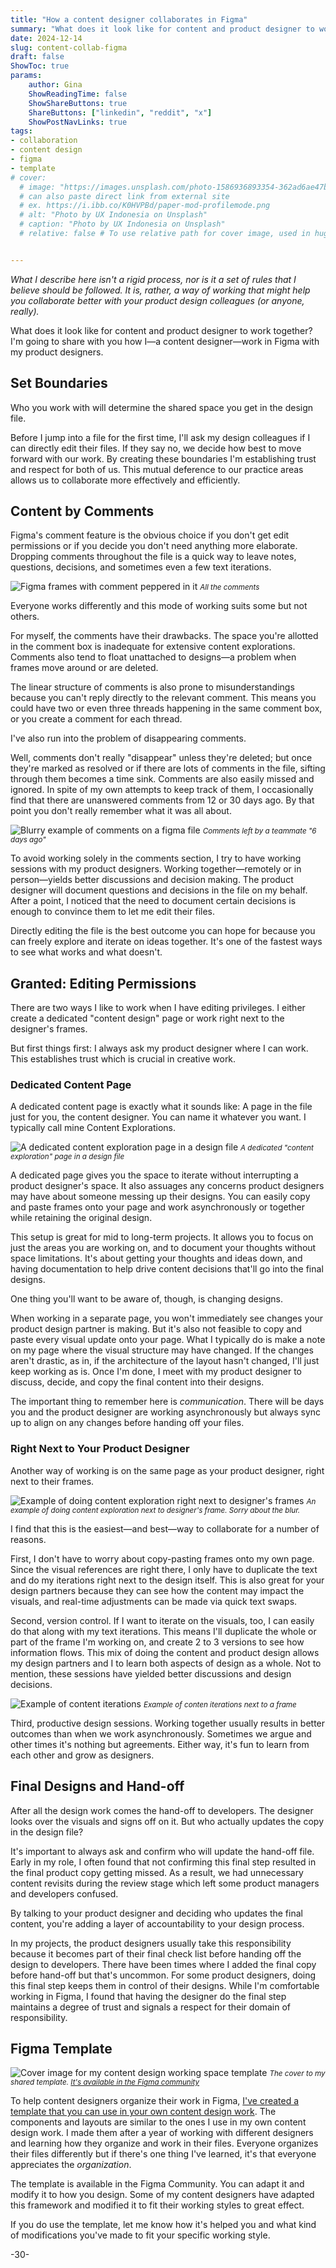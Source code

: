 ```yaml
---
title: "How a content designer collaborates in Figma"
summary: "What does it look like for content and product designer to work together?"
date: 2024-12-14
slug: content-collab-figma
draft: false
ShowToc: true
params:
    author: Gina
    ShowReadingTime: false
    ShowShareButtons: true
    ShareButtons: ["linkedin", "reddit", "x"]
    ShowPostNavLinks: true
tags:
- collaboration
- content design
- figma
- template
# cover:
  # image: "https://images.unsplash.com/photo-1586936893354-362ad6ae47ba?crop=entropy&cs=tinysrgb&fit=max&fm=jpg&ixid=M3wzMDAzMzh8MHwxfHNlYXJjaHwzfHx1c2VyJTIwZXhwZXJpZW5jZXxlbnwwfHx8fDE2OTU1ODg5OTl8MA&ixlib=rb-4.0.3&q=80&w=1080"
  # can also paste direct link from external site
  # ex. https://i.ibb.co/K0HVPBd/paper-mod-profilemode.png
  # alt: "Photo by UX Indonesia on Unsplash"
  # caption: "Photo by UX Indonesia on Unsplash"
  # relative: false # To use relative path for cover image, used in hugo Page-bundles


---
```

_What I describe here isn't a rigid process, nor is it a set of rules that I believe should be followed. It is, rather, a way of working that might help you collaborate better with your product design colleagues (or anyone, really)._

What does it look like for content and product designer to work together? I'm going to share with you how I—a content designer—work in Figma with my product designers.

## Set Boundaries

Who you work with will determine the shared space you get in the design file.

Before I jump into a file for the first time, I'll ask my design colleagues if I can directly edit their files. If they say no, we decide how best to move forward with our work. By creating these boundaries I'm establishing trust and respect for both of us. This mutual deference to our practice areas allows us to collaborate more effectively and efficiently. 

## Content by Comments

Figma's comment feature is the obvious choice if you don't get edit permissions or if you decide you don't need anything more elaborate. Dropping comments throughout the file is a quick way to leave notes, questions, decisions, and sometimes even a few text iterations.

![Figma frames with comment peppered in it](https://photos.smugmug.com/photos/i-zRXCcvz/0/NNFKnKKwBrzRH8gt8qntpG3FsfQBsJNRQLTvmmsMn/O/i-zRXCcvz.png) <small>_All the comments_</small>

Everyone works differently and this mode of working suits some but not others. 

For myself, the comments have their drawbacks. The space you're allotted in the comment box is inadequate for extensive content explorations. Comments also tend to float unattached to designs—a problem when frames move around or are deleted. 

The linear structure of comments is also prone to misunderstandings because you can't reply directly to the relevant comment. This means you could have two or even three threads happening in the same comment box, or you create a comment for each thread. 

I've also run into the problem of disappearing comments.

Well, comments don't really "disappear" unless they're deleted; but once they're marked as resolved or if there are lots of comments in the file, sifting through them becomes a time sink. Comments are also easily missed and ignored. In spite of my own attempts to keep track of them, I occasionally find that there are unanswered comments from 12 or 30 days ago. By that point you don't really remember what it was all about.

![Blurry example of comments on a figma file](https://photos.smugmug.com/photos/i-SMcSSkG/0/NDXNGSw9TJhQRMhgFgrcCTLRDBc2k9LcdV3mKMJDT/O/i-SMcSSkG.png) <small>_Comments left by a teammate "6 days ago"_</small>

To avoid working solely in the comments section, I try to have working sessions with my product designers. Working together—remotely or in person—yields better discussions and decision making. The product designer will document questions and decisions in the file on my behalf. After a point, I noticed that the need to document certain decisions is enough to convince them to let me edit their files.

Directly editing the file is the best outcome you can hope for because you can freely explore and iterate on ideas together. It's one of the fastest ways to see what works and what doesn't.

## Granted: Editing Permissions

There are two ways I like to work when I have editing privileges. I either create a dedicated "content design" page or work right next to the designer's frames.

But first things first: I always ask my product designer where I can work. This establishes trust which is crucial in creative work.

### Dedicated Content Page

A dedicated content page is exactly what it sounds like: A page in the file just for you, the content designer. You can name it whatever you want. I typically call mine Content Explorations. 

![A dedicated content exploration page in a design file](https://photos.smugmug.com/photos/i-bd4HxgX/0/KjdNgMVScDnQ6LNsRRWVbdkZPhP48VqXPZx4ZMShZ/O/i-bd4HxgX.png) <small>_A dedicated "content exploration" page in a design file_</small>

A dedicated page gives you the space to iterate without interrupting a product designer's space. It also assuages any concerns product designers may have about someone messing up their designs. You can easily copy and paste frames onto your page and work asynchronously or together while retaining the original design.

This setup is great for mid to long-term projects. It allows you to focus on just the areas you are working on, and to document your thoughts without space limitations. It's about getting your thoughts and ideas down, and having documentation to help drive content decisions that'll go into the final designs.

One thing you'll want to be aware of, though, is changing designs.

When working in a separate page, you won't immediately see changes your product design partner is making. But it's also not feasible to copy and paste every visual update onto your page. What I typically do is make a note on my page where the visual structure may have changed. If the changes aren't drastic, as in, if the architecture of the layout hasn't changed, I'll just keep working as is. Once I'm done, I meet with my product designer to discuss, decide, and copy the final content into their designs. 

The important thing to remember here is *communication*. There will be days you and the product designer are working asynchronously but always sync up to align on any changes before handing off your files.

### Right Next to Your Product Designer

Another way of working is on the same page as your product designer, right next to their frames.

![Example of doing content exploration right next to designer's frames](https://photos.smugmug.com/photos/i-xv5WkdV/0/L9WTGMkM9psbsRdsdr3hqbSDFmJD7q9z3dWZRLHWT/O/i-xv5WkdV.png) <small>_An example of doing content exploration next to designer's frame. Sorry about the blur._</small>

I find that this is the easiest—and best—way to collaborate for a number of reasons.

First, I don't have to worry about copy-pasting frames onto my own page. Since the visual references are right there, I only have to duplicate the text and do my iterations right next to the design itself. This is also great for your design partners because they can see how the content may impact the visuals, and real-time adjustments can be made via quick text swaps.

Second, version control. If I want to iterate on the visuals, too, I can easily do that along with my text iterations. This means I'll duplicate the whole or part of the frame I'm working on, and create 2 to 3 versions to see how information flows. This mix of doing the content and product design allows my design partners and I to learn both aspects of design as a whole. Not to mention, these sessions have yielded better discussions and design decisions. 

![Example of content iterations](https://photos.smugmug.com/photos/i-nk83Z9Q/0/Kjp2cbkDr5XphFhgPG63QSH5ZpMjDZRBHSKKNk5Jh/O/i-nk83Z9Q.png) <small>_Example of conten iterations next to a frame_</small>

Third, productive design sessions. Working together usually results in better outcomes than when we work asynchronously. Sometimes we argue and other times it's nothing but agreements. Either way, it's fun to learn from each other and grow as designers.

## Final Designs and Hand-off

After all the design work comes the hand-off to developers. The designer looks over the visuals and signs off on it. But who actually updates the copy in the design file?

It's important to always ask and confirm who will update the hand-off file. Early in my role, I often found that not confirming this final step resulted in the final product copy getting missed. As a result, we had unnecessary content revisits during the review stage which left some product managers and developers confused. 

By talking to your product designer and deciding who updates the final content, you're adding a layer of accountability to your design process.

In my projects, the product designers usually take this responsibility because it becomes part of their final check list before handing off the design to developers. There have been times where I added the final copy before hand-off but that's uncommon. For some product designers, doing this final step keeps them in control of their designs. While I'm comfortable working in Figma, I found that having the designer do the final step maintains a degree of trust and signals a respect for their domain of responsibility.

## Figma Template

![Cover image for my content design working space template](https://photos.smugmug.com/photos/i-ZLm3HB6/0/MnKRvKP88HrR2CSZDZb3mDtbwZ4HS5HQdMXjMdhzd/O/i-ZLm3HB6.png) <small>_The cover to my shared template. [It's available in the Figma community](https://www.figma.com/community/file/1449904718154872029/workspace-template-for-content-design)_</small>

To help content designers organize their work in Figma, [I've created a template that you can use in your own content design work](https://www.figma.com/community/file/1449904718154872029/workspace-template-for-content-design). The components and layouts are similar to the ones I use in my own content design work. I made them after a year of working with different designers and learning how they organize and work in their files. Everyone organizes their files differently but if there's one thing I've learned, it's that everyone appreciates the *organization*. 

The template is available in the Figma Community. You can adapt it and modify it to how you design. Some of my content designers have adapted this framework and modified it to fit their working styles to great effect. 

If you do use the template, let me know how it's helped you and what kind of modifications you've made to fit your specific working style.

-30-
